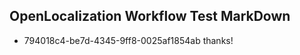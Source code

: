 ## OpenLocalization Workflow Test MarkDown
* 794018c4-be7d-4345-9ff8-0025af1854ab 
thanks!<!--HONumber=Mar16_HO2-->
